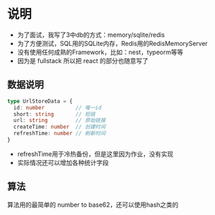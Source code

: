 # 说明

* 为了面试，我写了3中db的方式：memory/sqlite/redis
* 为了方便测试，SQL用的SQLite内存，Redis用的RedisMemoryServer
* 没有使用任何成熟的Framework，比如：nest，typeorm等等
* 因为是 fullstack 所以把 react 的部分也随意写了

## 数据说明

```ts
type UrlStoreData = {
  id: number          // 唯一id
  short: string       // 短链
  url: string         // 原始链接
  createTime: number  // 创建时间
  refreshTime: number // 刷新时间
}
```

* refreshTime用于冷热备份，但是这里因为作业，没有实现
* 实际情况还可以增加各种统计字段

## 算法

算法用的最简单的 number to base62，还可以使用hash之类的

